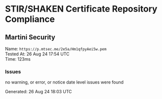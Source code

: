 # STIR/SHAKEN Certificate Repository Compliance

## Martini Security

Name: `https://p.mtsec.me/2e5a/Hm1qfpyAei5w.pem`\
Tested At: 26 Aug 24 17:54 UTC\
Time: 123ms

### Issues

no warning, or error, or notice date level issues were found

Generated: 26 Aug 24 18:03 UTC